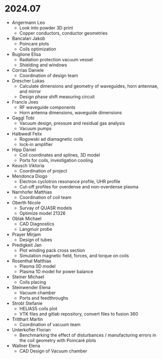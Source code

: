 # 2024.07

- Angermann Leo 
  - Look into powder 3D print
  - Copper conductors, conductor geometries
- Bancalari Jakob 
  - Poincare plots
  - Coils optimization
- Buglione Elisa 
  - Radiation protection vacuum vessel
  - Shielding and windows
- Corrias Daniele 
  - Coordination of design team
- Drescher Lukas 
  - Calculate dimensions and geometry of waveguides, horn antennae, and mirror
  - Design phase shift measuring circuit
- Francis Joes 
  - RF waveguide components
  - Horn antenna dimensions, waveguide dimensions
- Gaggl Tobi 
  - Vacuum design, pressure and residual gas analysis
  - Vacuum pumps
- Halbwedl Felix 
  - Rogowski ad diamagnetic coils
  - lock-in amplifier
- Hipp Daniel 
  - Coil coordinates and splines, 3D model
  - Ports for coils, investigation cooling
- Keusch Viktoria 
  - Coordination of project
- Mendonca Diogo 
  - Electron cyclotron resonance profile, UHR profile
  - Cut-off profiles for overdense and non-overdense plasma
- Narnhofer Matthias 
  - Coordination of coil team
- Oberth Nicole 
  - Survay of QUASR models
  - Optimize model 21326
- Oblak Michael 
  - CAD Diagnostics
  - Langmuir probe
- Prayer Mirjam 
  - Design of tubes
- Predigkeit Jan 
  - Plot winding pack cross section
  - Simulation magnetic field, forces, and torque on coils
- Rosenthal Matthias 
  - Plasma 0D model
  - Plasma 1D model for power balance
- Steiner Michael 
  - Coils placing
- Steinwender Elena 
  - Vacuum chamber
  - Ports and feedthroughs
- Strobl Stefanie 
  - HELIAS5 coils plot
  - VTK files and gitlab repository, convert files to fusion 360
- Tritthart Martin 
  - Coordination of vacuum team
- Unterkofler Florian 
  - Benchmarking the effect of disturbances / manufacturing errors in the coil geometry with Poincaré plots
- Wallner Elena 
  - CAD Design of Vacuum chamber
